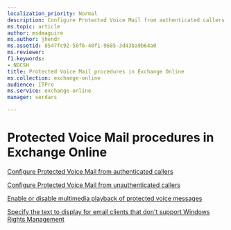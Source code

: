 ```yaml
---
localization_priority: Normal
description: Configure Protected Voice Mail from authenticated callers
ms.topic: article
author: msdmaguire
ms.author: jhendr
ms.assetid: 8547fc92-58f6-40f1-9685-3d43ba9b64a0
ms.reviewer: 
f1.keywords:
- NOCSH
title: Protected Voice Mail procedures in Exchange Online
ms.collection: exchange-online
audience: ITPro
ms.service: exchange-online
manager: serdars

---
```


# Protected Voice Mail procedures in Exchange Online

[Configure Protected Voice Mail from authenticated callers](configure-protected-voice-mail-from-authenticated-callers.md)

[Configure Protected Voice Mail from unauthenticated callers](configure-protected-voice-mail-from-unauthenticated-callers.md)

[Enable or disable multimedia playback of protected voice messages](enable-or-disable-multimedia-playback.md)

[Specify the text to display for email clients that don't support Windows Rights Management](specify-text-to-display-for-clients-that-don-t-support-windows-rights-management.md)
